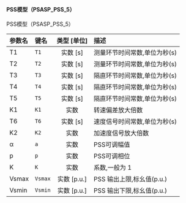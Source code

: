 <!--
DO NOT EDIT THIS FILE DIRECTLY.
This file is generated by tools/comp-docs.js.
All changes will be overwritten by regeneration.
-->

<slot class="model-parameters">

#### PSS模型（PSASP\_PSS\_5）

PSS模型（PSASP_PSS_5）

| 参数名 | 键名 | 类型 [单位] | 描述 |
|:------ |:---- |:-----------:|:---- |
| T1 | `T1` | 实数 [s] | 测量环节时间常数,单位为秒(s) |
| T2 | `T2` | 实数 [s] | 测量环节时间常数,单位为秒(s) |
| T3 | `T3` | 实数 [s] | 隔直环节时间常数,单位为秒(s) |
| T4 | `T4` | 实数 [s] | 隔直环节时间常数,单位为秒(s) |
| T5 | `T5` | 实数 [s] | 隔直环节时间常数,单位为秒(s) |
| K1 | `K1` | 实数 | 转速偏差放大倍数 |
| T6 | `T6` | 实数 [s] | 速度信号时间常数,单位为秒(s) |
| K2 | `K2` | 实数 | 加速度信号放大倍数 |
| α | `a` | 实数 | PSS可调幅值 |
| p | `p` | 实数 | PSS可调相位 |
| K | `K` | 实数 | 系数,一般为 1 |
| Vsmax | `Vsmax` | 实数 [p\.u\.] | PSS 输出上限,标幺值(p.u.) |
| Vsmin | `Vsmin` | 实数 [p\.u\.] | PSS 输出下限,标幺值(p.u.) |


</slot>
